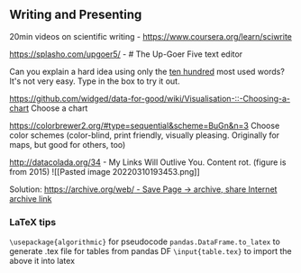 ## Writing and Presenting

20min videos on scientific writing - https://www.coursera.org/learn/sciwrite

https://splasho.com/upgoer5/ - # The Up-Goer Five text editor

Can you explain a hard idea using only the [ten hundred](https://splasho.com/upgoer5/phpspellcheck/dictionaries/1000.dicin) most used words? It's not very easy. Type in the box to try it out.

https://github.com/widged/data-for-good/wiki/Visualisation-::-Choosing-a-chart Choose a chart

https://colorbrewer2.org/#type=sequential&scheme=BuGn&n=3 Choose color schemes (color-blind, print friendly, visually pleasing. Originally for maps, but good for others, too)

http://datacolada.org/34 - My Links Will Outlive You. Content rot. (figure is from 2015)
![[Pasted image 20220310193453.png]]

Solution: [https://archive.org/web/ - Save Page -> archive, share Internet archive link](https://archive.org/web/)

### LaTeX tips

   `\usepackage{algorithmic}` for pseudocode
   `pandas.DataFrame.to_latex` to generate .tex file for tables from pandas DF
   `\input{table.tex}` to import the above it into latex 
   